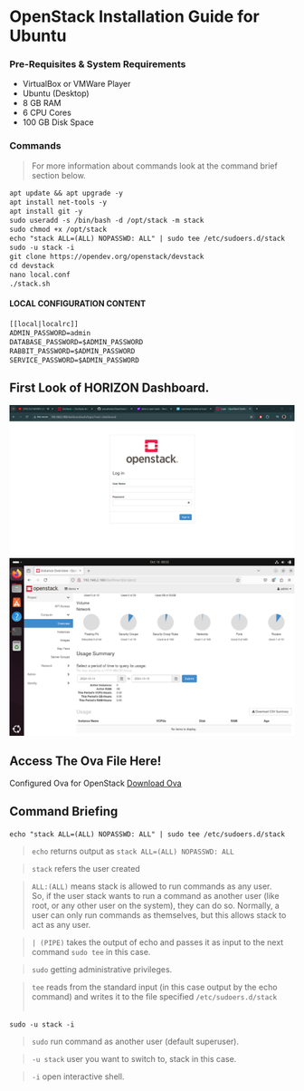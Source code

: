 # OpenStack Installation Guide for Ubuntu

### Pre-Requisites & System Requirements

- VirtualBox or VMWare Player
- Ubuntu (Desktop)
- 8 GB RAM
- 6 CPU Cores
- 100 GB Disk Space

### Commands

> For more information about commands look at the command brief section below.

```
apt update && apt upgrade -y
apt install net-tools -y
apt install git -y
sudo useradd -s /bin/bash -d /opt/stack -m stack
sudo chmod +x /opt/stack
echo "stack ALL=(ALL) NOPASSWD: ALL" | sudo tee /etc/sudoers.d/stack
sudo -u stack -i
git clone https://opendev.org/openstack/devstack
cd devstack
nano local.conf
./stack.sh
```

#### LOCAL CONFIGURATION CONTENT

```
[[local|localrc]]
ADMIN_PASSWORD=admin
DATABASE_PASSWORD=$ADMIN_PASSWORD
RABBIT_PASSWORD=$ADMIN_PASSWORD
SERVICE_PASSWORD=$ADMIN_PASSWORD
```

## First Look of HORIZON Dashboard.

![OpenStack Login Page](/images/login.png)
![OpenStack Dashboard Overview](/images/openstack.png)

## Access The Ova File Here!

Configured Ova for OpenStack [Download Ova]()

## Command Briefing

`echo "stack ALL=(ALL) NOPASSWD: ALL" | sudo tee /etc/sudoers.d/stack`

> `echo` returns output as `stack ALL=(ALL) NOPASSWD: ALL` <br />

> `stack` refers the user created <br />

> `ALL:(ALL)` means stack is allowed to run commands as any user. <br />
> So, if the user stack wants to run a command as another user (like root, or any other user on the system), they can do so. Normally, a user can only run commands as themselves, but this allows stack to act as any user. <br />

> `| (PIPE)` takes the output of echo and passes it as input to the next command `sudo tee` in this case. <br />

> `sudo` getting administrative privileges. <br />

> `tee` reads from the standard input (in this case output by the echo command) and writes it to the file specified `/etc/sudoers.d/stack` <br /> <br />

`sudo -u stack -i`

> `sudo` run command as another user (default superuser).

> `-u stack` user you want to switch to, stack in this case.

> `-i` open interactive shell. <br />
